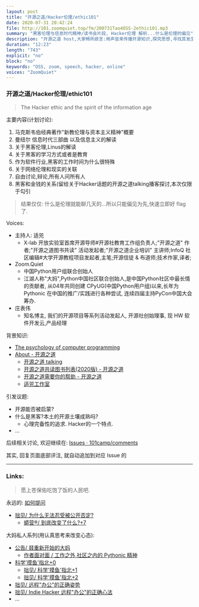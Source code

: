 ```yaml
---
layout: post
title: "开源之道/Hacker伦理/ethic101"
date: 2020-07-31 20:42:24 
file: http://101.zoomquiet.top/fm/200731Tao4OSS-2ethic101.mp3
summary: "黑客伦理与信息时代精神/读书会片段, Hacker伦理 解析...什么是伦理的偏见"
description: "开源之道 host,大家畅所欲言:用声音来传播开源知识,探究思想,寻找其发生的奥秘!开源之道Talking ,业界顶级开源大咖表达观点,探寻问题,寻找答案,这里是洞见的集中地! 开源之道 talking 这款播客节目,是开源之道共同体下的一个特别项目,旨在通过 Podcast 的形式,收集,探讨业界关于开源的思想,知识,价值的见解,观点,洞见,能够让更为轻松的谈话,聊天,辩论的方式得以施展,乃布道开源之新优势也. "
duration: "12:23" 
length: "743"
explicit: "no" 
block: "no" 
keywords: "OSS, zoom, speech, hacker, online"
voices: "ZoomQuiet"
---
```


### 开源之道/Hacker伦理/ethic101
> The Hacker ethic and  the spirit of the information age

主要内容(计划讨论):

1. 马克斯韦伯经典著作"新教伦理与资本主义精神"概要
1. 曼纽尔 信息时代三部曲 以及信息主义的解读
1. 关于黑客伦理,Linus的解读
1. 关于黑客的学习方式或者是教育
1. 作为软件行业,黑客的工作时间为什么很特殊
1. 关于网络伦理和现实的关联
1. 自由讨论,辩论,所有人问所有人
1. 黑客和金钱的关系(留给关于Hacker话题的开源之道talking播客探讨,本次仅限于勾引

> 结果仅仅: 什么是伦理就能聊几天的...所以只能偏见为先,快速立即好 flag 了.

Voices:

- 主持人:  适兕
    + X-lab 开放实验室首席开源导师#开源社教育工作组负责人;"开源之道" 作者;"开源之道图书共读" 活动发起者;"开源之道企业培训" 主讲师;InfoQ 社区编辑#大学开源教程项目发起者,主笔;开源信徒 & 布道师;技术作家,译者;
- Zoom.Quiet
    + 中国Python用户组联合创始人
    + 江湖人称"大妈",Python中国社区联合创始人,是中国Python社区中最长情的贡献者, 从04年共同创建 CPyUG(中国Python用户组)以来,长年为 Pythonic 在中国的推广/实践进行各种尝试, 连续四届主持PyCon中国大会筹办. 
- 庄表伟
    + 知名博主, 我们的开源项目等系列活动发起人, 开源社创始理事, 现 HW 软件开发云,产品经理


背景知识:

- [The psychology of computer programming](https://en.wikipedia.org/wiki/Hacker_ethic)
- [About - 开源之道](http://opensourceway.community/posts/the_way_of_open_source/open_source_way/)
    + [开源之道 talking ](http://opensourceway.community/posts/opensource_talking/2020-done-and-plan-index/)
    + [开源之道共读图书列表(2020版) - 开源之道](http://opensourceway.community/posts/paper_or_book_reading/2020_book_lists/)
    + [开源之道需要你的帮助 - 开源之道](http://opensourceway.community/community/welcome-to-anyone-contribute/)
    + [适兕工作室](http://www.jiansheng.works/)



引发议题:

- 开源能否被启蒙?
- 什么是黑客?本土的开源土壤成熟吗?
    + 心理完备性的追求. Hacker的一个特点. 
- ...


后续相关讨论, 欢迎继续在:
[Issues · 101camp/comments](https://github.com/101camp/comments/issues)


其实, 回复页面底部评注, 就自动追加到对应 Issue 的

-------------
### Links: 
> 愿上苍保佑吃饱了饭的人民吧.


永远的: [如何提问](https://gitlab.com/101camp/2py/tasks/wikis/HandBooks/Hb4Ask)

- [拙见/ 为什么无法忍受被公开否定?](https://mp.weixin.qq.com/s/S8Sq_Ex-G0k7JZ7GvmnuJQ)
    + [蟒营®/ 到底改变了什么?+7](https://mp.weixin.qq.com/s/v2EDviJ_7950BPR6oV6HkA)


大妈私人系列(用认真思考来改变心态):

- [公告/ 叕重新开始的大妈](https://mp.weixin.qq.com/s/N5TuRRbF485D4Q90XdDA7g)
    + [作者面对面 / 工作之外,社区之内的 Pythonic 精神](https://mp.weixin.qq.com/s/Rj3YRIpecMIsV9UzEY4_lw)
- [科学'摸鱼'指北+0](https://mp.weixin.qq.com/s/Q-keoD_3L29zKNPnwLTFXw)
    + [拙见/ 科学'摸鱼'指北+1](https://mp.weixin.qq.com/s/fnu9dtLQVc_TiShluhXccw)
    + [拙见/ 科学'摸鱼'指北+2](https://mp.weixin.qq.com/s/4NZGKhdbAaanxNKZyQR-vg)
- [拙见/ 远程"办公"的正确姿势](https://mp.weixin.qq.com/s/XzN7if9-ntvOkIbRrT4s_Q)
- [拙见/ Indie Hacker 远程"办公"的正确心法](https://mp.weixin.qq.com/s/d28HqnF5aRs0jZ4tKwSmQg)
- ... 




